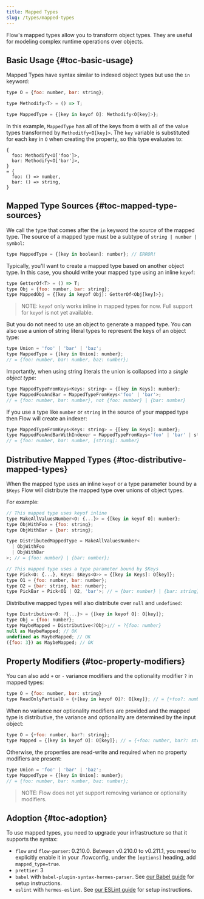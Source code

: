 ```yaml
---
title: Mapped Types
slug: /types/mapped-types
---
```


Flow's mapped types allow you to transform object types. They are useful for modeling complex runtime operations over objects.

## Basic Usage {#toc-basic-usage}

Mapped Types have syntax similar to indexed object types but use the `in` keyword:
```js flow-check
type O = {foo: number, bar: string};

type Methodify<T> = () => T;

type MappedType = {[key in keyof O]: Methodify<O[key]>};
```

In this example, `MappedType` has all of the keys from `O` with all of the value types transformed by
`Methoditfy<O[key]>`. The `key` variable is substituted for each key in `O` when creating the property, so
this type evaluates to:
```
{
  foo: Methodify<O['foo']>,
  bar: Methodify<O['bar']>,
}
= {
  foo: () => number,
  bar: () => string,
}
```

## Mapped Type Sources {#toc-mapped-type-sources}

We call the type that comes after the `in` keyword the *source* of the mapped type. The source of
a mapped type must be a subtype of `string | number | symbol`:
```js flow-check
type MappedType = {[key in boolean]: number}; // ERROR!
```

Typically, you'll want to create a mapped type based on another object type. In this case, you
should write your mapped type using an inline `keyof`:
```js flow-check
type GetterOf<T> = () => T;
type Obj = {foo: number, bar: string};
type MappedObj = {[key in keyof Obj]: GetterOf<Obj[key]>};
```

> NOTE: `keyof` only works inline in mapped types for now. Full support for `keyof` is not yet available.

But you do not need to use an object to generate a mapped type. You can also use a union of string
literal types to represent the keys of an object type:
```js flow-check
type Union = 'foo' | 'bar' | 'baz';
type MappedType = {[key in Union]: number};
// = {foo: number, bar: number, baz: number};
```

Importantly, when using string literals the union is collapsed into a *single object type*:
```js flow-check
type MappedTypeFromKeys<Keys: string> = {[key in Keys]: number};
type MappedFooAndBar = MappedTypeFromKeys<'foo' | 'bar'>;
// = {foo: number, bar: number}, not {foo: number} | {bar: number}
```

If you use a type like `number` or `string` in the source of your mapped type then Flow will create
an indexer:
```js flow-check
type MappedTypeFromKeys<Keys: string> = {[key in Keys]: number};
type MappedFooAndBarWithIndexer = MappedTypeFromKeys<'foo' | 'bar' | string>;
// = {foo: number, bar: number, [string]: number}
```

## Distributive Mapped Types {#toc-distributive-mapped-types}

When the mapped type uses an inline `keyof` or a type parameter bound by a `$Keys`
Flow will distribute the mapped type over unions of object types.

For example:
```js flow-check
// This mapped type uses keyof inline
type MakeAllValuesNumber<O: {...}> = {[key in keyof O]: number};
type ObjWithFoo = {foo: string};
type ObjWithBar = {bar: string};

type DistributedMappedType = MakeAllValuesNumber<
  | ObjWithFoo
  | ObjWithBar
>; // = {foo: number} | {bar: number};

// This mapped type uses a type parameter bound by $Keys
type Pick<O: {...}, Keys: $Keys<O>> = {[key in Keys]: O[key]};
type O1 = {foo: number, bar: number};
type O2 = {bar: string, baz: number};
type PickBar = Pick<O1 | O2, 'bar'>; // = {bar: number} | {bar: string};
```

Distributive mapped types will also distribute over `null` and `undefined`:
```js flow-check
type Distributive<O: ?{...}> = {[key in keyof O]: O[key]};
type Obj = {foo: number};
type MaybeMapped = Distributive<?Obj>;// = ?{foo: number}
null as MaybeMapped; // OK
undefined as MaybeMapped; // OK
({foo: 3}) as MaybeMapped; // OK
```

## Property Modifiers {#toc-property-modifiers}

You can also add `+` or `-` variance modifiers and the optionality modifier `?` in mapped types:
```js flow-check
type O = {foo: number, bar: string}
type ReadOnlyPartialO = {+[key in keyof O]?: O[key]}; // = {+foo?: number, +bar?: string};
```

When no variance nor optionality modifiers are provided and the mapped type is distributive,
the variance and optionality are determined by the input object:
```js flow-check
type O = {+foo: number, bar?: string};
type Mapped = {[key in keyof O]: O[key]}; // = {+foo: number, bar?: string}
```

Otherwise, the properties are read-write and required when no property modifiers are present:
```js flow-check
type Union = 'foo' | 'bar' | 'baz';
type MappedType = {[key in Union]: number};
// = {foo: number, bar: number, baz: number};
```

> NOTE: Flow does not yet support removing variance or optionality modifiers.

## Adoption {#toc-adoption}

To use mapped types, you need to upgrade your infrastructure so that it supports the syntax:

- `flow` and `flow-parser`: 0.210.0. Between v0.210.0 to v0.211.1, you need to explicitly enable it in your .flowconfig, under the `[options]` heading, add `mapped_type=true`.
- `prettier`: 3
- `babel` with `babel-plugin-syntax-hermes-parser`. See [our Babel guide](../../tools/babel/) for setup instructions.
- `eslint` with `hermes-eslint`. See [our ESLint guide](../../tools/eslint/) for setup instructions.
